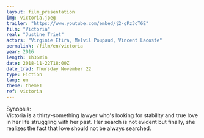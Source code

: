 ```yaml
---
layout: film_presentation
img: victoria.jpeg
trailer: "https://www.youtube.com/embed/j2-gPz3cT6E"
film: "Victoria"
real: "Justine Triet"
actors: "Virginie Efira, Melvil Poupaud, Vincent Lacoste"
permalink: /film/en/victoria
year: 2016
length: 1h36min
date: 2018-11-22T18:00Z
date_trad: Thursday November 22
type: Fiction
lang: en
theme: theme1
ref: victoria
---
```


<span class="name"> Synopsis:</span> <br/>
<span class="resumefilm"> Victoria is a thirty-something lawyer who's looking for stability and true love in her life struggling with her past. Her search is not evident but finally, she realizes the fact that love should not be always searched.</span>
